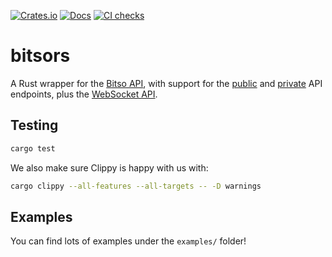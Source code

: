 [![Crates.io](https://img.shields.io/crates/v/bitsors.svg)](https://crates.io/crates/bitsors)
[![Docs](https://docs.rs/bitsors/badge.svg)](https://docs.rs/bitsors)
[![CI checks](https://github.com/bitso-rs/bitso-rs/workflows/CI%20checks/badge.svg)](https://github.com/bitsoex/bitso-rs/actions?query=workflow%3A%22CI+checks%22)

# bitsors
A Rust wrapper for the [Bitso API](https://bitso.com/api_info/), with support for the [public](https://bitso.com/api_info#public-rest-api) and [private](https://bitso.com/api_info#private-rest-api) API endpoints, plus the [WebSocket API](https://bitso.com/api_info#websocket-api).



## Testing

```bash
cargo test
```

We also make sure Clippy is happy with us with: 

```bash
cargo clippy --all-features --all-targets -- -D warnings
```

## Examples

You can find lots of examples under the `examples/` folder!

